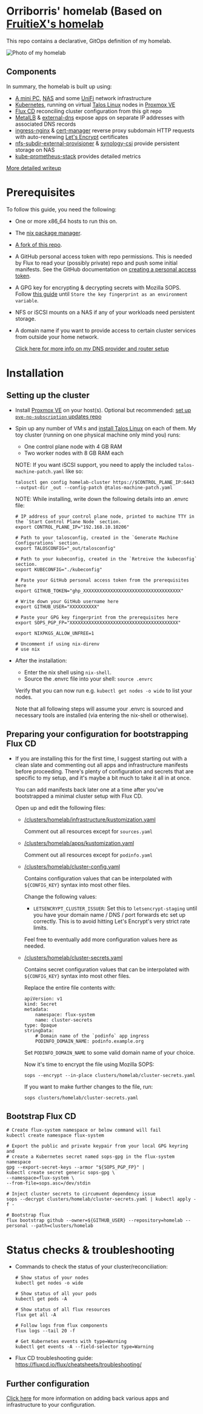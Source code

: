 # Orriborris' homelab (Based on [FruitieX's homelab]()

This repo contains a declarative, GitOps definition of my homelab.

![Photo of my homelab](/docs/homelab.jpg)

## Components

In summary, the homelab is built up using:

- [A mini PC](https://store.minisforum.de/collections/alle-produkte-1/products/minisforum-venus-series-um560?variant=41392983572663), [NAS](https://www.synology.com/en-us/support/download/DS420+?version=7.1#system) and some [UniFi](https://eu.store.ui.com/products/unifi-dream-machine) network infrastructure
- [Kubernetes](https://kubernetes.io/), running on virtual [Talos Linux](https://www.talos.dev/) nodes in [Proxmox VE](https://www.proxmox.com/en/proxmox-ve)
- [Flux CD](https://fluxcd.io/) reconciling cluster configuration from this git repo
- [MetalLB](https://metallb.universe.tf/) & [external-dns](https://github.com/kubernetes-sigs/external-dns) expose apps on separate IP addresses with associated DNS records
- [ingress-nginx](https://github.com/kubernetes/ingress-nginx) & [cert-manager](https://cert-manager.io/) reverse proxy subdomain HTTP requests with auto-renewing [Let's Encrypt](https://letsencrypt.org/) certificates
- [nfs-subdir-external-provisioner](https://github.com/kubernetes-sigs/nfs-subdir-external-provisioner) & [synology-csi](https://github.com/SynologyOpenSource/synology-csi) provide persistent storage on NAS
- [kube-prometheus-stack](https://github.com/prometheus-operator/kube-prometheus) provides detailed metrics

[More detailed writeup](/docs/components.md)

# Prerequisites

To follow this guide, you need the following:

- One or more x86_64 hosts to run this on.
- The [nix package manager](https://nixos.org/download.html).
- [A fork of this repo](https://github.com/FruitieX/homelab/fork).
- A GitHub personal access token with repo permissions. This is needed by Flux to read your (possibly private) repo and push some initial manifests. See the GitHub documentation on [creating a personal access token](https://docs.github.com/en/authentication/keeping-your-account-and-data-secure/creating-a-personal-access-token).
- A GPG key for encrypting & decrypting secrets with Mozilla SOPS. Follow [this guide](https://fluxcd.io/flux/guides/mozilla-sops/#generate-a-gpg-key) until `Store the key fingerprint as an environment variable`.
- NFS or iSCSI mounts on a NAS if any of your workloads need persistent storage.
- A domain name if you want to provide access to certain cluster services from outside your home network.

  [Click here for more info on my DNS provider and router setup](/docs/dns.md)

# Installation

## Setting up the cluster

- Install [Proxmox VE](https://www.proxmox.com/en/downloads/category/iso-images-pve) on your host(s). Optional but recommended: [set up `pve-no-subscription` updates repo](https://www.virtualizationhowto.com/2022/08/proxmox-update-no-subscription-repository-configuration/)

- Spin up any number of VM:s and [install Talos Linux](https://www.talos.dev/v1.3/talos-guides/install/virtualized-platforms/proxmox/) on each of them. My toy cluster (running on one physical machine only mind you) runs:

  - One control plane node with 4 GB RAM
  - Two worker nodes with 8 GB RAM each

  NOTE: If you want iSCSI support, you need to apply the included `talos-machine-patch.yaml` like so:

  ```
  talosctl gen config homelab-cluster https://$CONTROL_PLANE_IP:6443 --output-dir _out --config-patch @talos-machine-patch.yaml
  ```

  NOTE: While installing, write down the following details into an .envrc file:

  ```
  # IP address of your control plane node, printed to machine TTY in the `Start Control Plane Node` section.
  export CONTROL_PLANE_IP="192.168.10.10206"

  # Path to your talosconfig, created in the `Generate Machine Configurations` section.
  export TALOSCONFIG="_out/talosconfig"

  # Path to your kubeconfig, created in the `Retreive the kubeconfig` section.
  export KUBECONFIG="./kubeconfig"

  # Paste your GitHub personal access token from the prerequisites here
  export GITHUB_TOKEN="ghp_XXXXXXXXXXXXXXXXXXXXXXXXXXXXXXXXXXXX"

  # Write down your GitHub username here
  export GITHUB_USER="XXXXXXXXXX"

  # Paste your GPG key fingerprint from the prerequisites here
  export SOPS_PGP_FP="XXXXXXXXXXXXXXXXXXXXXXXXXXXXXXXXXXXXXXXX"

  export NIXPKGS_ALLOW_UNFREE=1

  # Uncomment if using nix-direnv
  # use nix
  ```

- After the installation:

  - Enter the nix shell using `nix-shell`.
  - Source the .envrc file into your shell: `source .envrc`

  Verify that you can now run e.g. `kubectl get nodes -o wide` to list your nodes.

  Note that all following steps will assume your .envrc is sourced and necessary tools are installed (via entering the nix-shell or otherwise).

## Preparing your configuration for bootstrapping Flux CD

- If you are installing this for the first time, I suggest starting out with a
  clean slate and commenting out all apps and infrastructure manifests before
  proceeding. There's plenty of configuration and secrets that are specific to my setup, and it's maybe a bit much to take it all in at once.

  You can add manifests back later one at a time after you've bootstrapped
  a minimal cluster setup with Flux CD.

  Open up and edit the following files:

  - [/clusters/homelab/infrastructure/kustomization.yaml](/clusters/homelab/infrastructure/kustomization.yaml)

    Comment out all resources except for `sources.yaml`

  - [/clusters/homelab/apps/kustomization.yaml](/clusters/homelab/apps/kustomization.yaml)

    Comment out all resources except for `podinfo.yaml`

  - [/clusters/homelab/cluster-config.yaml](/clusters/homelab/cluster-config.yaml)

    Contains configuration values that can be interpolated with `${CONFIG_KEY}` syntax into most other files.

    Change the following values:

    - `LETSENCRYPT_CLUSTER_ISSUER`: Set this to `letsencrypt-staging` until you have your domain name / DNS / port forwards etc set up correctly. This is to avoid hitting Let's Encrypt's very strict rate limits.

    Feel free to eventually add more configuration values here as needed.

  - [/clusters/homelab/cluster-secrets.yaml](/clusters/homelab/cluster-secrets.yaml)

    Contains secret configuration values that can be interpolated with `${CONFIG_KEY}` syntax into most other files.

    Replace the entire file contents with:

    ```
    apiVersion: v1
    kind: Secret
    metadata:
        namespace: flux-system
        name: cluster-secrets
    type: Opaque
    stringData:
        # Domain name of the `podinfo` app ingress
        PODINFO_DOMAIN_NAME: podinfo.example.org
    ```

    Set `PODINFO_DOMAIN_NAME` to some valid domain name of your choice.

    Now it's time to encrypt the file using Mozilla SOPS:

    `sops --encrypt --in-place clusters/homelab/cluster-secrets.yaml`

    If you want to make further changes to the file, run:

    `sops clusters/homelab/cluster-secrets.yaml`

## Bootstrap Flux CD

```
# Create flux-system namespace or below command will fail
kubectl create namespace flux-system

# Export the public and private keypair from your local GPG keyring and
# create a Kubernetes secret named sops-gpg in the flux-system namespace
gpg --export-secret-keys --armor "${SOPS_PGP_FP}" |
kubectl create secret generic sops-gpg \
--namespace=flux-system \
--from-file=sops.asc=/dev/stdin

# Inject cluster secrets to circumvent dependency issue
sops --decrypt clusters/homelab/cluster-secrets.yaml | kubectl apply -f -

# Bootstrap flux
flux bootstrap github --owner=${GITHUB_USER} --repository=homelab --personal --path=clusters/homelab
```

# Status checks & troubleshooting

- Commands to check the status of your cluster/reconciliation:

  ```
  # Show status of your nodes
  kubectl get nodes -o wide

  # Show status of all your pods
  kubectl get pods -A

  # Show status of all flux resources
  flux get all -A

  # Follow logs from flux components
  flux logs --tail 20 -f

  # Get Kubernetes events with type=Warning
  kubectl get events -A --field-selector type=Warning
  ```

- Flux CD troubleshooting guide: https://fluxcd.io/flux/cheatsheets/troubleshooting/

## Further configuration

[Click here](/docs/configuration.md) for more information on adding back various apps and infrastructure to your configuration.
